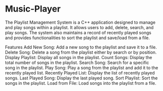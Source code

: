 # Music-Player
The Playlist Management System is a C++ application designed to manage and play songs within a playlist. It allows users to add, delete, search, and play songs. The system also maintains a record of recently played songs and provides functionalities to sort the playlist and save/load from a file.

Features
Add New Song: Add a new song to the playlist and save it to a file.
Delete Song: Delete a song from the playlist either by search or by position.
Display Playlist: Display all songs in the playlist.
Count Songs: Display the total number of songs in the playlist.
Search Song: Search for a specific song in the playlist.
Play Song: Play a song from the playlist and add it to the recently played list.
Recently Played List: Display the list of recently played songs.
Last Played Song: Display the last played song.
Sort Playlist: Sort the songs in the playlist.
Load from File: Load songs into the playlist from a file.
